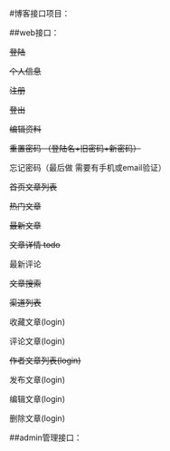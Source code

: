 #博客接口项目：


##web接口：

~~登陆~~

~~个人信息~~

~~注册~~

~~登出~~

~~编辑资料~~

~~重置密码 （登陆名+旧密码+新密码）~~

忘记密码（最后做 需要有手机或email验证）

~~首页文章列表~~

~~热门文章~~

~~最新文章~~

~~文章详情 todo~~

最新评论

~~文章搜索~~

~~渠道列表~~

收藏文章(login)

评论文章(login)

~~作者文章列表(login)~~

发布文章(login)

编辑文章(login)

删除文章(login)

##admin管理接口：